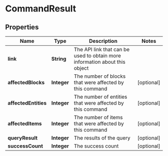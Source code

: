 
# CommandResult

## Properties
Name | Type | Description | Notes
------------ | ------------- | ------------- | -------------
**link** | **String** | The API link that can be used to obtain more information about this object | 
**affectedBlocks** | **Integer** | The number of blocks that were affected by this command |  [optional]
**affectedEntities** | **Integer** | The number of entities that were affected by this command |  [optional]
**affectedItems** | **Integer** | The number of items that were affected by this command |  [optional]
**queryResult** | **Integer** | The results of the query |  [optional]
**successCount** | **Integer** | The success count |  [optional]



